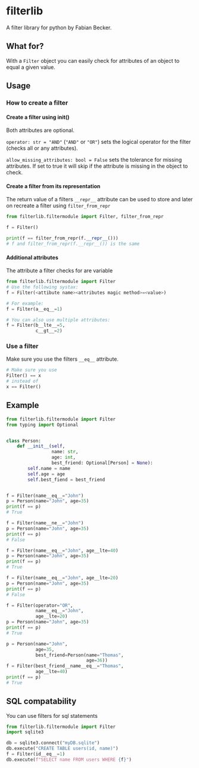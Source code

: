 # filterlib

A filter library for python by Fabian Becker.

## What for?

With a `Filter` object you can easily check for attributes of an object to equal a given value.

## Usage

### How to create a filter

#### Create a filter using __init__()

Both attributes are optional.

`operator: str = "AND"` (`"AND"` or `"OR"`) sets the logical operator for the filter (checks all or any attributes). 

`allow_missing_attributes: bool = False` sets the tolerance for missing attributes. If set to true it will skip if the attribute is missing in the object to check.

#### Create a filter from its representation

The return value of a filters `__repr__` attribute can be used to store and later on recreate a filter using `filter_from_repr`

```python
from filterlib.filtermodule import Filter, filter_from_repr

f = Filter()

print(f == filter_from_repr(f.__repr__()))
# f and filter_from_repr(f.__repr__()) is the same
```

#### Additional attributes

The attribute a filter checks for are variable
```python
from filterlib.filtermodule import Filter
# Use the following systax:
f = Filter(<attibute name><attributes magic method>=<value>)

# For example:
f = Filter(a__eq__=1)

# You can also use multiple attributes:
f = Filter(b__lte__=5,
           c__gt__=2)
```

### Use a filter

Make sure you use the filters `__eq__` attribute.

```python
# Make sure you use
Filter() == x
# instead of
x == Filter()
```

## Example
```python
from filterlib.filtermodule import Filter
from typing import Optional


class Person:
    def __init__(self, 
                 name: str,
                 age: int,
                 best_friend: Optional[Person] = None):
        self.name = name
        self.age = age
        self.best_fiend = best_friend


f = Filter(name__eq__="John")
p = Person(name="John", age=35)
print(f == p)
# True

f = Filter(name__ne__="John")
p = Person(name="John", age=35)
print(f == p)
# False

f = Filter(name__eq__="John", age__lte=40)
p = Person(name="John", age=35)
print(f == p)
# True

f = Filter(name__eq__="John", age__lte=20)
p = Person(name="John", age=35)
print(f == p)
# False

f = Filter(operator="OR",
           name__eq__="John", 
           age__lte=20)
p = Person(name="John", age=35)
print(f == p)
# True

p = Person(name="John",
           age=35,
           best_friend=Person(name="Thomas",
                              age=36))
f = Filter(best_friend__name__eq__="Thomas", 
           age__lte=40)
print(f == p)
# True
```

## SQL compatability
You can use filters for sql statements
```python
from filterlib.filtermodule import Filter
import sqlite3

db = sqlite3.connect("myDB.sqlite")
db.execute("CREATE TABLE users(id, name)")
f = Filter(id__eq__=1)
db.execute(f"SELECT name FROM users WHERE {f}")
```